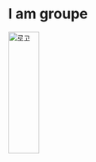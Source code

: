 # I am groupe 
<img src="https://user-images.githubusercontent.com/91956877/159950410-b2c13bb7-44c3-498e-8335-3dd723de6881.png" width="35%" height="25%" title="로고"></img>

